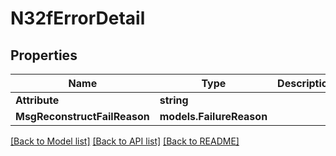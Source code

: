 # N32fErrorDetail

## Properties

Name | Type | Description | Notes
------------ | ------------- | ------------- | -------------
**Attribute** | **string** |  | 
**MsgReconstructFailReason** | **models.FailureReason** |  | 

[[Back to Model list]](../README.md#documentation-for-models) [[Back to API list]](../README.md#documentation-for-api-endpoints) [[Back to README]](../README.md)


